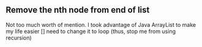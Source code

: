 ## Remove the nth node from end of list

Not too much worth of mention. I took advantage of Java ArrayList to make my life easier
[] need to change it to loop (thus, stop me from using recursion)